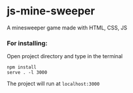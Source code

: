 # js-mine-sweeper
A minesweeper game made with HTML, CSS, JS

### For installing:
Open project directory and type in the terminal
```
npm install
serve . -l 3000
```
The project will run at `localhost:3000`
